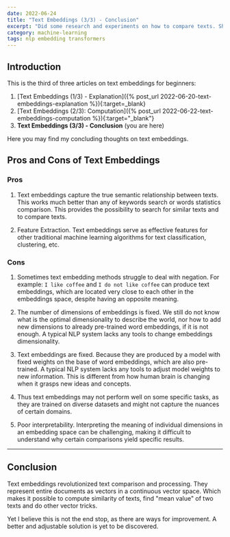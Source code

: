 ```yaml
---
date: 2022-06-24
title: "Text Embeddings (3/3) - Conclusion"
excerpt: "Did some research and experiments on how to compare texts. Sharing my knowledge here."
category: machine-learning
tags: nlp embedding transformers
---
```


## Introduction

This is the third of three articles on text embeddings for beginners:
1. [Text Embeddings (1/3) - Explanation]({% post_url 2022-06-20-text-embeddings-explanation %}){:target=_blank}
2. [Text Embeddings (2/3): Computation]({% post_url 2022-06-22-text-embeddings-computation %}){:target="_blank"}
3. **Text Embeddings (3/3) - Conclusion** (you are here)

Here you may find my concluding thoughts on text embeddings.

## Pros and Cons of Text Embeddings

### Pros

1. Text embeddings capture the true semantic relationship between texts.
   This works much better than any of keywords search or words statistics comparison.
   This provides the possibility to search for similar texts and to compare texts.

2. Feature Extraction.
   Text embeddings serve as effective features for other traditional machine learning algorithms
   for text classification, clustering, etc.

### Cons

1. Sometimes text embedding methods struggle to deal with negation.
   For example: `I like coffee` and `I do not like coffee` can produce text embeddings,
   which are located very close to each other in the embeddings space,
   despite having an opposite meaning.

2. The number of dimensions of embeddings is fixed.
   We still do not know what is the optimal dimensionality to describe the world,
   nor how to add new dimensions to already pre-trained word embeddings, if it is not enough.
   A typical NLP system lacks any tools to change embeddings dimensionality.

3. Text embeddings are fixed.
   Because they are produced by a model with fixed weights on the base of word embeddings, which are also pre-trained.
   A typical NLP system lacks any tools to adjust model weights to new information.
   This is different from how human brain is changing when it grasps new ideas and concepts.

4. Thus text embeddings may not perform well on some specific tasks,
   as they are trained on diverse datasets and might not capture
   the nuances of certain domains.

5. Poor interpretability.
   Interpreting the meaning of individual dimensions in an embedding space can be challenging,
   making it difficult to understand why certain comparisons yield specific results.

<hr/>

## Conclusion

Text embeddings revolutionized text comparison and processing.
They represent entire documents as vectors in a continuous vector space.
Which makes it possible to compute similarity of texts,
find "mean value" of two texts and do other vector tricks.

Yet I believe this is not the end stop, as there are ways for improvement.
A better and adjustable solution is yet to be discovered.
